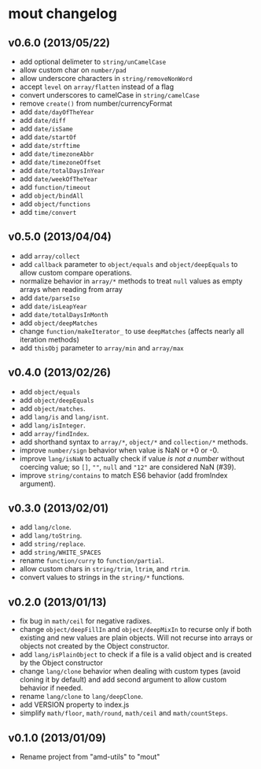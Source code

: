 mout changelog
==============

v0.6.0 (2013/05/22)
-------------------

 - add optional delimeter to `string/unCamelCase`
 - allow custom char on `number/pad`
 - allow underscore characters in `string/removeNonWord`
 - accept `level` on `array/flatten` instead of a flag
 - convert underscores to camelCase in `string/camelCase`
 - remove `create()` from number/currencyFormat
 - add `date/dayOfTheYear`
 - add `date/diff`
 - add `date/isSame`
 - add `date/startOf`
 - add `date/strftime`
 - add `date/timezoneAbbr`
 - add `date/timezoneOffset`
 - add `date/totalDaysInYear`
 - add `date/weekOfTheYear`
 - add `function/timeout`
 - add `object/bindAll`
 - add `object/functions`
 - add `time/convert`


v0.5.0 (2013/04/04)
-------------------

 - add `array/collect`
 - add `callback` parameter to `object/equals` and `object/deepEquals` to allow
   custom compare operations.
 - normalize behavior in `array/*` methods to treat `null` values as empty
   arrays when reading from array
 - add `date/parseIso`
 - add `date/isLeapYear`
 - add `date/totalDaysInMonth`
 - add `object/deepMatches`
 - change `function/makeIterator_` to use `deepMatches` (affects nearly all
   iteration methods)
 - add `thisObj` parameter to `array/min` and `array/max`


v0.4.0 (2013/02/26)
-------------------

 - add `object/equals`
 - add `object/deepEquals`
 - add `object/matches`.
 - add `lang/is` and `lang/isnt`.
 - add `lang/isInteger`.
 - add `array/findIndex`.
 - add shorthand syntax to `array/*`, `object/*` and `collection/*` methods.
 - improve `number/sign` behavior when value is NaN or +0 or -0.
 - improve `lang/isNaN` to actually check if value *is not a number* without
   coercing value; so `[]`, `""`, `null` and `"12"` are considered NaN (#39).
 - improve `string/contains` to match ES6 behavior (add fromIndex argument).


v0.3.0 (2013/02/01)
-------------------

 - add `lang/clone`.
 - add `lang/toString`.
 - add `string/replace`.
 - add `string/WHITE_SPACES`
 - rename `function/curry` to `function/partial`.
 - allow custom chars in `string/trim`, `ltrim`, and `rtrim`.
 - convert values to strings in the `string/*` functions.


v0.2.0 (2013/01/13)
-------------------

 - fix bug in `math/ceil` for negative radixes.
 - change `object/deepFillIn` and `object/deepMixIn` to recurse only if both
   existing and new values are plain objects. Will not recurse into arrays
   or objects not created by the Object constructor.
 - add `lang/isPlainObject` to check if a file is a valid object and is created
   by the Object constructor
 - change `lang/clone` behavior when dealing with custom types (avoid cloning
   it by default) and add second argument to allow custom behavior if needed.
 - rename `lang/clone` to `lang/deepClone`.
 - add VERSION property to index.js
 - simplify `math/floor`, `math/round`, `math/ceil` and `math/countSteps`.


v0.1.0 (2013/01/09)
-------------------

- Rename project from "amd-utils" to "mout"

